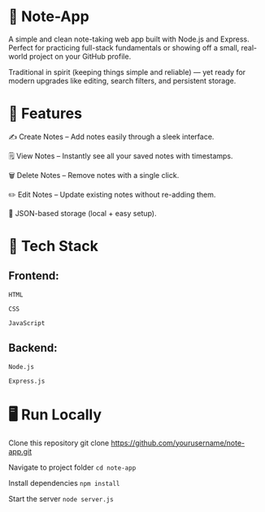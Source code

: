 # 📝 Note-App

A simple and clean note-taking web app built with Node.js and Express.
Perfect for practicing full-stack fundamentals or showing off a small, real-world project on your GitHub profile.

Traditional in spirit (keeping things simple and reliable) — yet ready for modern upgrades like editing, search filters, and persistent storage.

# 🚀 Features

✍️ Create Notes – Add notes easily through a sleek interface.

🗒️ View Notes – Instantly see all your saved notes with timestamps.

🗑️ Delete Notes – Remove notes with a single click.

✏️ Edit Notes – Update existing notes without re-adding them.

💾 JSON-based storage (local + easy setup).


# 🧩 Tech Stack

## Frontend:

    HTML

    CSS

    JavaScript

## Backend:

    Node.js

    Express.js


# 🖥️ Run Locally
Clone this repository
    git clone https://github.com/yourusername/note-app.git

Navigate to project folder
    `cd note-app`

Install dependencies
    `npm install`

Start the server
    `node server.js`

